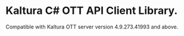 # Kaltura C# OTT API Client Library.
Compatible with Kaltura OTT server version 4.9.273.41993 and above.

